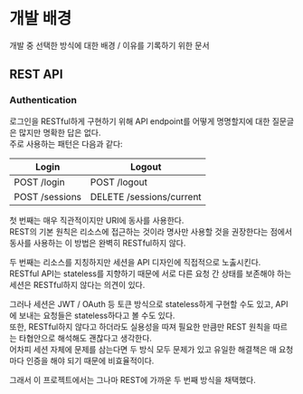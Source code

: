 # 개발 배경

개발 중 선택한 방식에 대한 배경 / 이유를 기록하기 위한 문서

## REST API

### Authentication

로그인을 RESTful하게 구현하기 위해 API endpoint를 어떻게 명명할지에 대한 질문글은 많지만 명확한 답은 없다.  
주로 사용하는 패턴은 다음과 같다:

| Login | Logout |
| --- | --- |
| POST /login | POST /logout |
| POST /sessions | DELETE /sessions/current |

첫 번째는 매우 직관적이지만 URI에 동사를 사용한다.  
REST의 기본 원칙은 리소스에 접근하는 것이라 명사만 사용할 것을 권장한다는 점에서 동사를 사용하는 이 방법은 완벽히 RESTful하지 않다.

두 번째는 리소스를 지칭하지만 세션을 API 디자인에 직접적으로 노춣시킨다.  
RESTful API는 stateless를 지향하기 때문에 서로 다른 요청 간 상태를 보존해야 하는 세션은 RESTful하지 않다는 의견이 있다.  

그러나 세션은 JWT / OAuth 등 토큰 방식으로 stateless하게 구현할 수도 있고, API에 보내는 요청들은 stateless하다고 볼 수도 있다.  
또한, RESTful하지 않다고 하더라도 실용성을 따져 필요한 만큼만 REST 원칙을 따르는 타협안으로 해석해도 괜찮다고 생각한다.  
어차피 세션 자체에 문제를 삼는다면 두 방식 모두 문제가 있고 유일한 해결책은 매 요청마다 인증을 해야 되기 때문에 비효율적이다.

그래서 이 프로젝트에서는 그나마 REST에 가까운 두 번째 방식을 채택했다.
